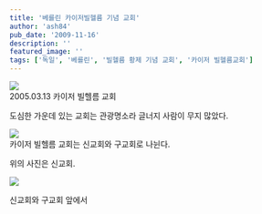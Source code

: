 ```yaml
---
title: '베를린 카이저빌헬름 기념 교회'
author: 'ash84'
pub_date: '2009-11-16'
description: ''
featured_image: ''
tags: ['독일', '베를린', '빌헬름 황제 기념 교회', '카이저 빌헬름교회']
---
```



![](http://ash84.net/wp-content/uploads/1/cfile21.uf.11630A0F4AFF5B735E6084.JPG)  
 2005.03.13 카이저 빌헬름 교회

도심한 가운데 있는 교회는 관광명소라 글너지 사람이 무지 많았다.

![](http://ash84.net/wp-content/uploads/1/cfile21.uf.13630A0F4AFF5B74615F4B.JPG)  
 카이저 빌헬름 교회는 신교회와 구교회로 나뉜다.

위의 사진은 신교회.

![](http://ash84.net/wp-content/uploads/1/cfile8.uf.15630A0F4AFF5B7562E340.JPG)

신교회와 구교회 앞에서



